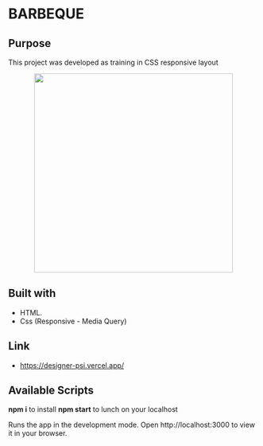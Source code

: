 # BARBEQUE

## Purpose

This project was developed as training in CSS responsive layout

<p align=center>
<img src="./images/barbeque.png" height=400></img>
</p>

## Built with

- HTML.
- Css (Responsive - Media Query)

## Link

- https://designer-psi.vercel.app/

## Available Scripts

**npm i** to install **npm start** to lunch on your localhost

Runs the app in the development mode.
Open http://localhost:3000 to view it in your browser.